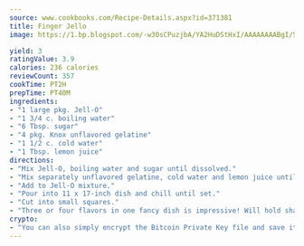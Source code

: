 ```yaml
---
source: www.cookbooks.com/Recipe-Details.aspx?id=371381
title: Finger Jello
image: https://1.bp.blogspot.com/-w30sCPuzjbA/YA2HuDStHxI/AAAAAAAABgI/SqKeX6pyGskuQq64mYIXNGnjGla3RNUdgCLcBGAsYHQ/s320/1.png

yield: 3
ratingValue: 3.9
calories: 236 calories
reviewCount: 357
cookTime: PT2H
prepTime: PT40M
ingredients:
- "1 large pkg. Jell-O"
- "1 3/4 c. boiling water"
- "6 Tbsp. sugar"
- "4 pkg. Knox unflavored gelatine"
- "1 1/2 c. cold water"
- "1 Tbsp. lemon juice"
directions:
- "Mix Jell-O, boiling water and sugar until dissolved."
- "Mix separately unflavored gelatine, cold water and lemon juice until dissolved."
- "Add to Jell-O mixture."
- "Pour into 11 x 17-inch dish and chill until set."
- "Cut into small squares."
- "Three or four flavors in one fancy dish is impressive! Will hold shape for few hours outside refrigerator."
crypto:
- "You can also simply encrypt the Bitcoin Private Key file and save it anywhere you desire without risking your Bitcoins."
---
```

